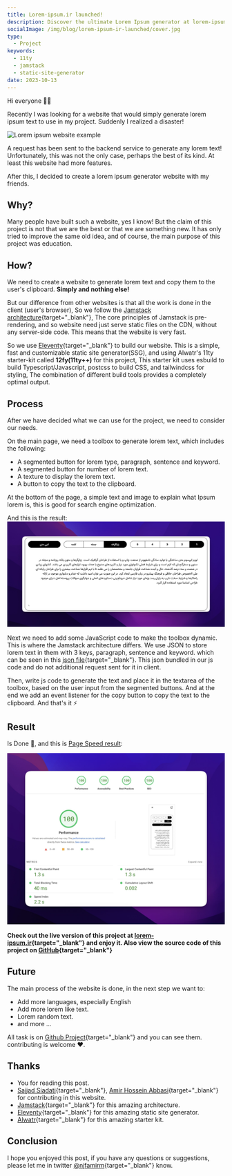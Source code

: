 ```yaml
---
title: Lorem-ipsum.ir launched!
description: Discover the ultimate Lorem Ipsum generator at lorem-ipsum.ir, a client-side, Jamstack-powered website offering fast, efficient, and user-friendly text generation for your projects. Built with Eleventy!
socialImage: /img/blog/lorem-ipsum-ir-launched/cover.jpg
type:
  - Project
keywords:
  - 11ty
  - jamstack
  - static-site-generator
date: 2023-10-13
---
```


Hi everyone 🙌🏻

Recently I was looking for a website that would simply generate lorem ipsum text to use in my project. Suddenly I realized a disaster!

<img src="/cdn/blog/lorem-ipsum-ir-launched/lorem-example.gif" alt="Lorem ipsum website example" loading="lazy" decoding="async" />

A request has been sent to the backend service to generate any lorem text! Unfortunately, this was not the only case, perhaps the best of its kind. At least this website had more features.

After this, I decided to create a lorem ipsum generator website with my friends.

## Why?

Many people have built such a website, yes I know!
But the claim of this project is not that we are the best or that we are something new. It has only tried to improve the same old idea, and of course, the main purpose of this project was education.

## How?

We need to create a website to generate lorem text and copy them to the user's clipboard. **Simply and nothing else!**

But our difference from other websites is that all the work is done in the client (user's browser), So we follow the [Jamstack architecture](https://jamstack.org/what-is-jamstack/){target="_blank"}, The core principles of Jamstack is pre-rendering, and so website need just serve static files on the CDN, without any server-side code. This means that the website is very fast.

So we use [Eleventy](https://www.11ty.dev/){target="_blank"} to build our website. This is a simple, fast and customizable static site generator(SSG), and using Alwatr's 11ty starter-kit called **12fy(11ty++)** for this project, This starter kit uses esbuild to build Typescript/Javascript, postcss to build CSS, and tailwindcss for styling, The combination of different build tools provides a completely optimal output.

## Process

After we have decided what we can use for the project, we need to consider our needs.

On the main page, we need a toolbox to generate lorem text, which includes the following:

- A segmented button for lorem type, paragraph, sentence and keyword.
- A segmented button for number of lorem text.
- A texture to display the lorem text.
- A button to copy the text to the clipboard.

At the bottom of the page, a simple text and image to explain what Ipsum lorem is, this is good for search engine optimization.

And this is the result:
![lorem-ipsum.ir page speed result](assets/img/blog/lorem-ipsum-ir-launched/lorem-toolbox.jpg)

Next we need to add some JavaScript code to make the toolbox dynamic. This is where the Jamstack architecture differs. We use JSON to store lorem text in them with 3 keys, paragraph, sentence and keyword. which can be seen in this [json file](https://github.com/njfamirm/lorem-ipsum.ir/blob/4dae42acae87f1d4a316a18dcd8709422146f99c/site/_js/data/lorem-ipsum-fa.json){target="_blank"}. This json bundled in our js code and do not additional request sent for it in client.

Then, write js code to generate the text and place it in the textarea of the toolbox, based on the user input from the segmented buttons. And at the end we add an event listener for the copy button to copy the text to the clipboard. And that's it ⚡️

## Result

Is Done 🎉, and this is [Page Speed result](https://pagespeed.web.dev/analysis/https-lorem-ipsum-ir/sacu27g5cb?form_factor=mobile):

![lorem-ipsum.ir page speed result](assets/img/blog/lorem-ipsum-ir-launched/result.jpg)

**Check out the live version of this project at [lorem-ipsum.ir](https://lorem-ipsum.ir){target="_blank"} and enjoy it. Also view the source code of this project on [GitHub](https://github.com/njfamirm/lorem-ipsum.ir){target="_blank"}**

## Future

The main process of the website is done, in the next step we want to:

- Add more languages, especially English
- Add more lorem like text.
- Lorem random text.
- and more ...

All task is on [Github Project](https://github.com/users/njfamirm/projects/6/views/1){target="_blank"} and you can see them. contributing is welcome ❤️.

## Thanks

- You for reading this post.
- [Sajjad Siadati](https://github.com/SMsajjadSM){target="_blank"}, [Amir Hossein Abbasi](https://github.com/AmirHosseinAbbasii){target="_blank"} for contributing in this website.
- [Jamstack](https://jamstack.org/){target="_blank"} for this amazing architecture.
- [Eleventy](https://www.11ty.dev/){target="_blank"} for this amazing static site generator.
- [Alwatr](https://github.com/alwatr){target="_blank"} for this amazing starter kit.

## Conclusion

I hope you enjoyed this post, if you have any questions or suggestions, please let me in twitter [@njfamirm](https://twitter.com/njfamirm){target="_blank"} know.
